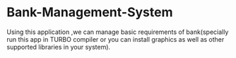 # Bank-Management-System
Using this application ,we can manage basic requirements of bank(specially run this app in TURBO compiler or you can install graphics as well as other supported libraries in your system). 
